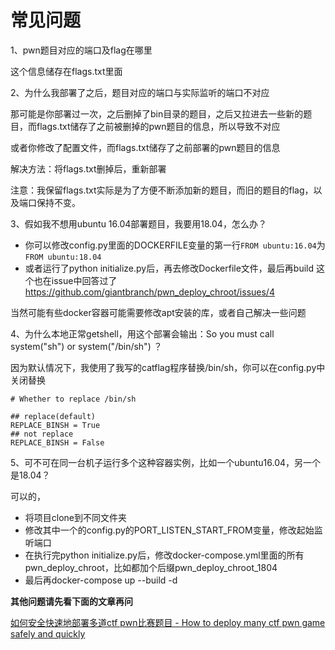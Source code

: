 # 常见问题

1、pwn题目对应的端口及flag在哪里

这个信息储存在flags.txt里面

2、为什么我部署了之后，题目对应的端口与实际监听的端口不对应

那可能是你部署过一次，之后删掉了bin目录的题目，之后又拉进去一些新的题目，而flags.txt储存了之前被删掉的pwn题目的信息，所以导致不对应

或者你修改了配置文件，而flags.txt储存了之前部署的pwn题目的信息

解决方法：将flags.txt删掉后，重新部署

注意：我保留flags.txt实际是为了方便不断添加新的题目，而旧的题目的flag，以及端口保持不变。

3、假如我不想用ubuntu 16.04部署题目，我要用18.04，怎么办？

- 你可以修改config.py里面的DOCKERFILE变量的第一行`FROM ubuntu:16.04`为`FROM ubuntu:18.04`
- 或者运行了python initialize.py后，再去修改Dockerfile文件，最后再build
这个也在issue中回答过了
https://github.com/giantbranch/pwn_deploy_chroot/issues/4

当然可能有些docker容器可能需要修改apt安装的库，或者自己解决一些问题

4、为什么本地正常getshell，用这个部署会输出：So you must call system(\"sh\") or system(\"/bin/sh\") ？

因为默认情况下，我使用了我写的catflag程序替换/bin/sh，你可以在config.py中关闭替换

```
# Whether to replace /bin/sh

## replace(default)
REPLACE_BINSH = True
## not replace
REPLACE_BINSH = False
```

5、可不可在同一台机子运行多个这种容器实例，比如一个ubuntu16.04，另一个是18.04？

可以的，

- 将项目clone到不同文件夹
- 修改其中一个的config.py的PORT_LISTEN_START_FROM变量，修改起始监听端口
- 在执行完python initialize.py后，修改docker-compose.yml里面的所有pwn_deploy_chroot，比如都加个后缀pwn_deploy_chroot_1804
- 最后再docker-compose up --build -d



**其他问题请先看下面的文章再问**

[如何安全快速地部署多道ctf pwn比赛题目 - How to deploy many ctf pwn game safely and quickly](http://www.giantbranch.cn/2018/09/24/%E5%A6%82%E4%BD%95%E5%AE%89%E5%85%A8%E5%BF%AB%E9%80%9F%E5%9C%B0%E9%83%A8%E7%BD%B2%E5%A4%9A%E9%81%93ctf%20pwn%E6%AF%94%E8%B5%9B%E9%A2%98%E7%9B%AE/)











